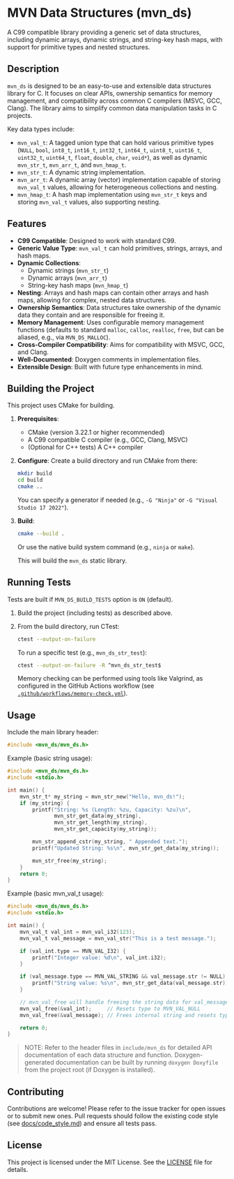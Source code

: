 # MVN Data Structures (mvn_ds)

A C99 compatible library providing a generic set of data structures, including dynamic arrays, dynamic strings, and string-key hash maps, with support for primitive types and nested structures.

## Description

`mvn_ds` is designed to be an easy-to-use and extensible data structures library for C. It focuses on clear APIs, ownership semantics for memory management, and compatibility across common C compilers (MSVC, GCC, Clang). The library aims to simplify common data manipulation tasks in C projects.

Key data types include:

- `mvn_val_t`: A tagged union type that can hold various primitive types (`NULL`, `bool`, `int8_t`, `int16_t`, `int32_t`, `int64_t`, `uint8_t`, `uint16_t`, `uint32_t`, `uint64_t`, `float`, `double`, `char`, `void*`), as well as dynamic `mvn_str_t`, `mvn_arr_t`, and `mvn_hmap_t`.
- `mvn_str_t`: A dynamic string implementation.
- `mvn_arr_t`: A dynamic array (vector) implementation capable of storing `mvn_val_t` values, allowing for heterogeneous collections and nesting.
- `mvn_hmap_t`: A hash map implementation using `mvn_str_t` keys and storing `mvn_val_t` values, also supporting nesting.

## Features

- **C99 Compatible**: Designed to work with standard C99.
- **Generic Value Type**: `mvn_val_t` can hold primitives, strings, arrays, and hash maps.
- **Dynamic Collections**:
  - Dynamic strings (`mvn_str_t`)
  - Dynamic arrays (`mvn_arr_t`)
  - String-key hash maps (`mvn_hmap_t`)
- **Nesting**: Arrays and hash maps can contain other arrays and hash maps, allowing for complex, nested data structures.
- **Ownership Semantics**: Data structures take ownership of the dynamic data they contain and are responsible for freeing it.
- **Memory Management**: Uses configurable memory management functions (defaults to standard `malloc`, `calloc`, `realloc`, `free`, but can be aliased, e.g., via `MVN_DS_MALLOC`).
- **Cross-Compiler Compatibility**: Aims for compatibility with MSVC, GCC, and Clang.
- **Well-Documented**: Doxygen comments in implementation files.
- **Extensible Design**: Built with future type enhancements in mind.

## Building the Project

This project uses CMake for building.

1. **Prerequisites**:
    - CMake (version 3.22.1 or higher recommended)
    - A C99 compatible C compiler (e.g., GCC, Clang, MSVC)
    - (Optional for C++ tests) A C++ compiler

2. **Configure**:
    Create a build directory and run CMake from there:

    ```bash
    mkdir build
    cd build
    cmake ..
    ```

    You can specify a generator if needed (e.g., `-G "Ninja"` or `-G "Visual Studio 17 2022"`).

3. **Build**:

    ```bash
    cmake --build .
    ```

    Or use the native build system command (e.g., `ninja` or `make`).

    This will build the `mvn_ds` static library.

## Running Tests

Tests are built if `MVN_DS_BUILD_TESTS` option is `ON` (default).

1. Build the project (including tests) as described above.
2. From the build directory, run CTest:

    ```bash
    ctest --output-on-failure
    ```

    To run a specific test (e.g., `mvn_ds_str_test`):

    ```bash
    ctest --output-on-failure -R ^mvn_ds_str_test$
    ```

    Memory checking can be performed using tools like Valgrind, as configured in the GitHub Actions workflow (see [`.github/workflows/memory-check.yml`](.github/workflows/memory-check.yml)).

## Usage

Include the main library header:

```c
#include <mvn_ds/mvn_ds.h>
```

Example (basic string usage):

```c
#include <mvn_ds/mvn_ds.h>
#include <stdio.h>

int main() {
    mvn_str_t* my_string = mvn_str_new("Hello, mvn_ds!");
    if (my_string) {
        printf("String: %s (Length: %zu, Capacity: %zu)\n",
               mvn_str_get_data(my_string),
               mvn_str_get_length(my_string),
               mvn_str_get_capacity(my_string));

        mvn_str_append_cstr(my_string, " Appended text.");
        printf("Updated String: %s\n", mvn_str_get_data(my_string));

        mvn_str_free(my_string);
    }
    return 0;
}
```

Example (basic mvn_val_t usage):

```c
#include <mvn_ds/mvn_ds.h>
#include <stdio.h>

int main() {
    mvn_val_t val_int = mvn_val_i32(123);
    mvn_val_t val_message = mvn_val_str("This is a test message.");

    if (val_int.type == MVN_VAL_I32) {
        printf("Integer value: %d\n", val_int.i32);
    }

    if (val_message.type == MVN_VAL_STRING && val_message.str != NULL) {
        printf("String value: %s\n", mvn_str_get_data(val_message.str));
    }

    // mvn_val_free will handle freeing the string data for val_message
    mvn_val_free(&val_int);     // Resets type to MVN_VAL_NULL
    mvn_val_free(&val_message); // Frees internal string and resets type

    return 0;
}
```

> NOTE: Refer to the header files in `include/mvn_ds` for detailed API documentation of each data structure and function. Doxygen-generated documentation can be built by running `doxygen Doxyfile` from the project root (if Doxygen is installed).

## Contributing

Contributions are welcome! Please refer to the issue tracker for open issues or to submit new ones. Pull requests should follow the existing code style (see [docs/code_style.md](/Users/validmac/Projects/c_cpp/mvn_ds/docs/code_style.md)) and ensure all tests pass.

## License

This project is licensed under the MIT License. See the [LICENSE](LICENSE) file for details.
